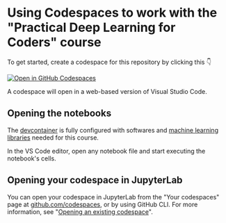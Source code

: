 # Using Codespaces to work with the "Practical Deep Learning for Coders" course


To get started, create a codespace for this repository by clicking this 👇 

[![Open in GitHub Codespaces](https://github.com/codespaces/badge.svg)](https://github.com/codespaces/new?hide_repo_select=true&ref=codespaces-devcontainer&repo=530261170&machine=premiumLinux&location=WestUs2&devcontainer_path=.devcontainer%2Fdevcontainer.json)

A codespace will open in a web-based version of Visual Studio Code.

## Opening the notebooks

The [devcontainer](https://github.com/fastai/course22/tree/master/.devcontainer/devcontainer.json) is fully configured with softwares and [machine learning libraries](requirements.txt) needed for this course.

In the VS Code editor, open any notebook file and start executing the notebook's cells.

## Opening your codespace in JupyterLab

You can open your codespace in JupyterLab from the "Your codespaces" page at [github.com/codespaces](https://github.com/codespaces), or by using GitHub CLI. For more information, see "[Opening an existing codespace](https://docs.github.com/en/codespaces/developing-in-codespaces/opening-an-existing-codespace)".

